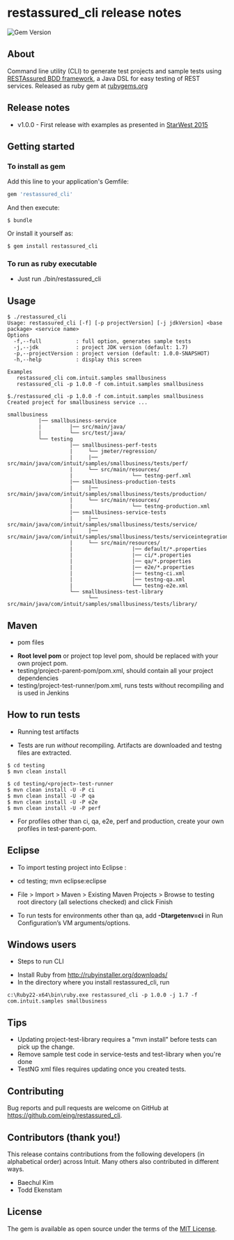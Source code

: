 # restassured_cli release notes
![Gem Version](https://badge.fury.io/rb/restassured_cli.png)

## About

Command line utility (CLI) to generate test projects and sample tests using [RESTAssured BDD framework](https://github.com/jayway/rest-assured), a Java DSL for easy testing of REST services. Released as ruby gem at [rubygems.org](https://rubygems.org/gems/restassured_cli)

## Release notes

* v1.0.0 - First release with examples as presented in [StarWest 2015](http://starwest.techwell.com/sessions/starwest-2015/automate-rest-services-testing-restassured)

## Getting started

### To install as gem
Add this line to your application's Gemfile:

```ruby
gem 'restassured_cli'
```

And then execute:

    $ bundle

Or install it yourself as:

    $ gem install restassured_cli

### To run as ruby executable
* Just run ./bin/restassured_cli

## Usage

```
$ ./restassured_cli
Usage: restassured_cli [-f] [-p projectVersion] [-j jdkVersion] <base package> <service name>
Options
  -f,--full           : full option, generates sample tests
  -j,--jdk            : project JDK version (default: 1.7)
  -p,--projectVersion : project version (default: 1.0.0-SNAPSHOT)
  -h,--help           : display this screen

Examples
   restassured_cli com.intuit.samples smallbusiness
   restassured_cli -p 1.0.0 -f com.intuit.samples smallbusiness

$./restassured_cli -p 1.0.0 -f com.intuit.samples smallbusiness
Created project for smallbusiness service ...

smallbusiness
          |── smallbusiness-service
          |         |── src/main/java/
          |         └── src/test/java/
          └── testing
                    |── smallbusiness-perf-tests
                    |     └── jmeter/regression/
                    |     |── src/main/java/com/intuit/samples/smallbusiness/tests/perf/
                    |     └── src/main/resources/
                    |                   └── testng-perf.xml
                    |── smallbusiness-production-tests
                    |     |── src/main/java/com/intuit/samples/smallbusiness/tests/production/
                    |     └── src/main/resources/
                    |                   └── testng-production.xml
                    |── smallbusiness-service-tests
                    |     |── src/main/java/com/intuit/samples/smallbusiness/tests/service/
                    |     |── src/main/java/com/intuit/samples/smallbusiness/tests/serviceintegration/
                    |     └── src/main/resources/
                    |                   |── default/*.properties
                    |                   |── ci/*.properties
                    |                   |── qa/*.properties
                    |                   |── e2e/*.properties
                    |                   |── testng-ci.xml
                    |                   |── testng-qa.xml
                    |                   └── testng-e2e.xml
                    └── smallbusiness-test-library
                          └── src/main/java/com/intuit/samples/smallbusiness/tests/library/
```

## Maven

* pom files
 - **Root level pom** or project top level pom, should be replaced with your own project pom.
 - testing/project-parent-pom/pom.xml, should contain all your project dependencies
 - testing/project-test-runner/pom.xml, runs tests without recompiling and is used in Jenkins

## How to run tests

* Running test artifacts
 - Tests are run *without* recompiling. Artifacts are downloaded and testng files are extracted.

```
$ cd testing
$ mvn clean install

$ cd testing/<project>-test-runner
$ mvn clean install -U -P ci
$ mvn clean install -U -P qa
$ mvn clean install -U -P e2e
$ mvn clean install -U -P perf
```
 - For profiles other than ci, qa, e2e, perf and production, create your own profiles in test-parent-pom.

## Eclipse

* To import testing project into Eclipse :

 - cd testing; mvn eclipse:eclipse

 - File > Import > Maven > Existing Maven Projects > Browse to testing root directory (all selections checked) and click Finish

* To run tests for environments other than qa, add **-Dtargetenv=ci** in Run Configuration’s VM arguments/options.

## Windows users

* Steps to run CLI
 -  Install Ruby from http://rubyinstaller.org/downloads/
 -  In the directory where you install restassured_cli, run
```
c:\Ruby22-x64\bin\ruby.exe restassured_cli -p 1.0.0 -j 1.7 -f com.intuit.samples smallbusiness
```

## Tips

* Updating project-test-library requires a "mvn install" before tests can pick up the change.
* Remove sample test code in service-tests and test-library when you're done
* TestNG xml files requires updating once you created tests.

## Contributing

Bug reports and pull requests are welcome on GitHub at https://github.com/eing/restassured_cli.

## Contributors (thank you!)

This release contains contributions from the following developers (in alphabetical order) across Intuit. Many others also contributed in different ways.
* Baechul Kim
* Todd Ekenstam

## License

The gem is available as open source under the terms of the [MIT License](http://opensource.org/licenses/MIT).
